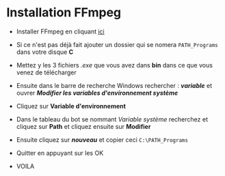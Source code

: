 # Installation FFmpeg

 - Installer FFmpeg en cliquant [ici](https://www.gyan.dev/ffmpeg/builds/ffmpeg-git-essentials.7z)

 - Si ce n'est pas déjà fait ajouter un dossier qui se nomera `PATH_Programs` dans votre disque **C** 
 - Mettez y les 3 fichiers *.exe* que vous avez dans **bin** dans ce que vous venez de télécharger

 - Ensuite dans le barre de recherche Windows rechercher : ***variable*** et ouvrer ***Modifier les variables d'environnement système***
 - Cliquez sur **Variable d'environnement**

 - Dans le tableau du bot se nommant *Variable système* recherchez et cliquez sur **Path** et cliquez ensuite sur **Modifier**
 - Ensuite cliquez sur ***nouveau*** et copier ceci `C:\PATH_Programs`
 
 - Quitter en appuyant sur les OK

 - VOILA